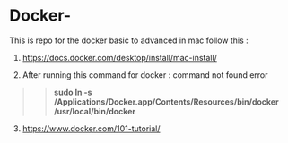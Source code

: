 # Docker-
This is repo for the docker basic to advanced in mac
follow this :

1. https://docs.docker.com/desktop/install/mac-install/

2. After running this command for docker : command not found error 
>>**sudo ln -s /Applications/Docker.app/Contents/Resources/bin/docker /usr/local/bin/docker**


3. https://www.docker.com/101-tutorial/
> 
